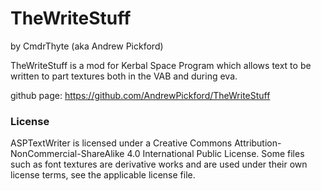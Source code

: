 TheWriteStuff
=============

by CmdrThyte (aka Andrew Pickford)

TheWriteStuff is a mod for Kerbal Space Program which allows text to be written to part textures both in the VAB and
during eva.

github page: https://github.com/AndrewPickford/TheWriteStuff

### License

ASPTextWriter is licensed under a Creative Commons Attribution-NonCommercial-ShareAlike 4.0 International Public
License. Some files such as font textures are derivative works and are used under their own license terms, see the
applicable license file.